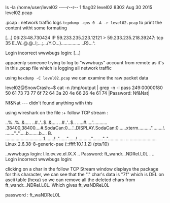 ls -la /home/user/level02
----r--r-- 1 flag02  level02 8302 Aug 30  2015 level02.pcap

.pcap : network traffic logs
`tcpdump -qns 0 -A -r level02.pcap` to print the content witht some formating

[...]
06:23:48.730424 IP 59.233.235.223.12121 > 59.233.235.218.39247: tcp 35
E..W..@.@..I;...;.../Y.O...)...............
..R}...^.

Login incorrect
wwwbugs login: 
[...]

apparenly someone trying to log to "wwwbugs" account from remote as it's in this .pcap file which 
is logging all network traffic 


using `hexdump -C level02.pcap` we can examine the raw packet data

level02@SnowCrash:~$ cat -n /tmp/output | grep -n -i pass
249:00000f80  50 61 73 73 77 6f 72 64  3a 20 4e 66 26 4e 61 74  |Password: Nf&Nat|


Nf&Nat --- didn't found anything with this

using wireshark on the file :+ follow TCP stream :

..%..%..&..... ..#..'..$..&..... ..#..'..$.. .....#.....'........... .38400,38400....#.SodaCan:0....'..DISPLAY.SodaCan:0......xterm.........."........!........"..".....b........b....	B.
..............................1.......!.."......"......!..........."........"..".............	..
.....................
Linux 2.6.38-8-generic-pae (::ffff:10.1.1.2) (pts/10)

..wwwbugs login: l.le.ev.ve.el.lX.X
..
Password: ft_wandr...NDRel.L0L
.
..
Login incorrect
wwwbugs login: 

clicking on a char in the follow TCP Stream window displays the package for this character,
we can see that the "." char's data is "7f" which is DEL on ascii table (hexa)
so we can remove all the deleted chars from ft_wandr...NDRel.L0L.
Which gives ft_waNDReL0L

password : ft_waNDReL0L